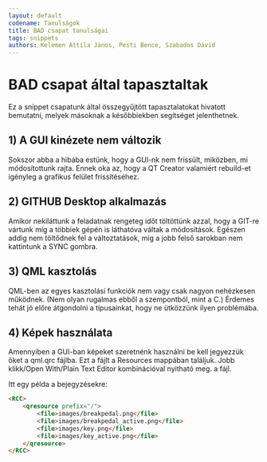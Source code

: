 ```yaml
---
layout: default
codename: Tanulságok
title: BAD csapat tanulságai
tags: snippets
authors: Kelemen Attila János, Pesti Bence, Szabados Dávid
---
```


# BAD csapat által tapasztaltak

Ez a snippet csapatunk által összegyűjtött tapasztalatokat hivatott bemutatni, melyek másoknak a későbbiekben segítséget jelenthetnek.

## 1) A GUI kinézete nem változik

Sokszor abba a hibába estünk, hogy a GUI-nk nem frissült, miközben, mi módosítottunk rajta. Ennek oka az, hogy a QT Creator valamiért rebuild-et igényleg a grafikus felület frissítéséhez.

## 2) GITHUB Desktop alkalmazás

Amikor nekiláttunk a feladatnak rengeteg időt töltöttünk azzal, hogy a GIT-re vártunk míg a többiek gépén is láthatóva váltak a módosítások. Egészen addig nem töltődnek fel a változtatások, míg a jobb felső sarokban nem kattintunk a SYNC gombra.

## 3) QML kasztolás

QML-ben az egyes kasztolási funkciók nem vagy csak nagyon nehézkesen működnek. (Nem olyan rugalmas ebből a szempontból, mint a C.) Érdemes tehát jó előre átgondolni a típusainkat, hogy ne ütközzünk ilyen problémába.

## 4) Képek használata

Amennyiben a GUI-ban képeket szeretnénk használni be kell jegyezzük őket a qml.qrc fájlba. Ezt a fájlt a Resources mappában találjuk. Jobb klikk/Open With/Plain Text Editor kombinációval nyitható meg. a fájl. 

Itt egy példa a bejegyzésekre:

```html
<RCC>
    <qresource prefix="/">
		<file>images/breakpedal.png</file>
        <file>images/breakpedal_active.png</file>
        <file>images/key.png</file>
        <file>images/key_active.png</file>
    </qresource>
</RCC>
```